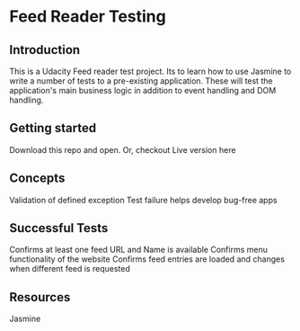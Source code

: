 # Feed Reader Testing


## Introduction

This is a Udacity Feed reader test project. Its to learn how to use Jasmine to write a number of tests to a pre-existing application. These will test the application's main business logic in addition to event handling and DOM handling.

## Getting started

Download this repo and open.
Or, checkout Live version here

## Concepts

Validation of defined exception
Test failure helps develop bug-free apps


## Successful Tests

Confirms at least one feed URL and Name is available
Confirms menu functionality of the website
Confirms feed entries are loaded and changes when different feed is requested

## Resources

Jasmine
